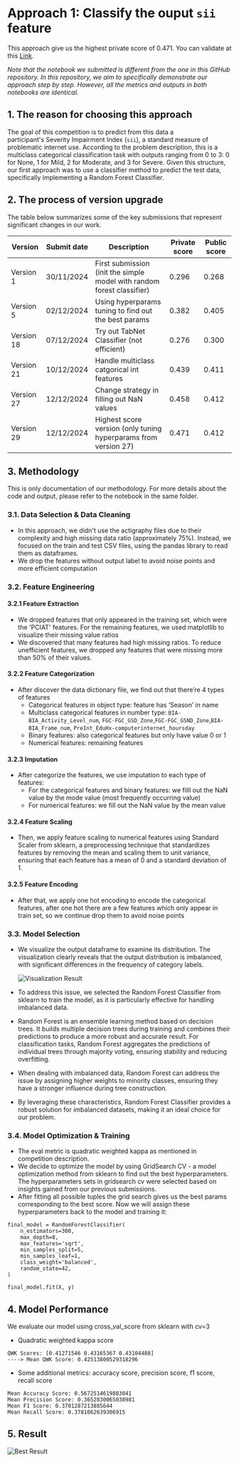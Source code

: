 # Approach 1: Classify the ouput `sii` feature

This approach give us the highest private score of 0.471. You can validate at this [Link](https://www.kaggle.com/code/nguyensytan/cmi-submit).  

*Note that the notebook we submitted is different from the one in this GitHub repository. In this repository, we aim to specifically demonstrate our approach step by step. However, all the metrics and outputs in both notebooks are identical.*

## 1. The reason for choosing this approach
The goal of this competition is to predict from this data a participant's Severity Impairment Index (`sii`), a standard measure of problematic internet use.  According to the problem description, this is a multiclass categorical classification task with outputs ranging from 0 to 3: 0 for None, 1 for Mild, 2 for Moderate, and 3 for Severe. Given this structure, our first approach was to use a classifier method to predict the test data, specifically implementing a Random Forest Classifier.

## 2. The process of version upgrade
The table below summarizes some of the key submissions that represent significant changes in our work.

| Version     | Submit date | Description | Private score | Public score |
| --------------- | -------- | --------- | --------- | ---------- |
| Version 1 | 30/11/2024 | First submission (init the simple model with random forest classifier) | 0.296 | 0.268 |
| Version 5 | 02/12/2024 | Using hyperparams tuning to find out the best params | 0.382 | 0.405 |
| Version 18 | 07/12/2024 | Try out TabNet Classifier (not efficient) | 0.276 | 0.300 |
| Version 21  |  10/12/2024 | Handle multiclass catgorical int features | 0.439 | 0.411 |
| Version 27 | 12/12/2024 | Change strategy in filling out NaN values | 0.458 | 0.412 |
| Version 29 | 12/12/2024 | Highest score version (only tuning hyperparams from version 27) | 0.471 | 0.412 |

## 3. Methodology
This is only documentation of our methodology. For more details about the code and output, please refer to the notebook in the same folder.
### 3.1. Data Selection & Data Cleaning
- In this approach, we didn't use the actigraphy files due to their complexity and high missing data ratio (approximately 75%). Instead, we focused on the train and test CSV files, using the pandas library to read them as dataframes.
- We drop the features without output label to avoid noise points and more efficient computation
### 3.2. Feature Engineering
#### 3.2.1 Feature Extraction
- We dropped features that only appeared in the training set, which were the 'PCIAT' features. For the remaining features, we used matplotlib to visualize their missing value ratios
- We discovered that many features had high missing ratios. To reduce unefficient features, we dropped any features that were missing more than 50% of their values.
#### 3.2.2 Feature Categorization
- After discover the data dictionary file, we find out that there’re 4 types of features
    - Categorical features in object type: feature has ‘Season’ in name
    - Multiclass categorical features in number type: `BIA-BIA_Activity_Level_num`, `FGC-FGC_GSD_Zone`,`FGC-FGC_GSND_Zone`,`BIA-BIA_Frame_num`, `PreInt_EduHx-computerinternet_hoursday`
    - Binary features: also categorical features but only have value 0 or 1
    - Numerical features: remaining features
#### 3.2.3 Imputation
- After categorize the features, we use imputation to each type of features:
    - For the categorical features and binary features: we filll out the NaN value by the mode value (most frequently occurring value)
    - For numerical features: we fill out the NaN value by the mean value
#### 3.2.4 Feature Scaling
- Then, we apply feature scaling to numerical features using Standard Scaler from sklearn, a preprocessing technique that standardizes features by removing the mean and scaling them to unit variance, ensuring that each feature has a mean of 0 and a standard deviation of 1.
#### 3.2.5 Feature Encoding
- After that, we apply one hot encoding to encode the categorical features, after one hot there are a few features which only appear in train set, so we continue drop them to avoid noise points
### 3.3. Model Selection
- We visualize the output dataframe to examine its distribution. The visualization clearly reveals that the output distribution is imbalanced, with significant differences in the frequency of category labels.
  
  ![Visualization Result](https://i.imgur.com/f2dQG0Q.png)

-  To address this issue, we selected the Random Forest Classifier from sklearn to train the model, as it is particularly effective for handling imbalanced data.
-  Random Forest is an ensemble learning method based on decision trees. It builds multiple decision trees during training and combines their predictions to produce a more robust and accurate result. For classification tasks, Random Forest aggregates the predictions of individual trees through majority voting, ensuring stability and reducing overfitting.
- When dealing with imbalanced data, Random Forest can address the issue by assigning higher weights to minority classes, ensuring they have a stronger influence during tree construction.
- By leveraging these characteristics, Random Forest Classifier provides a robust solution for imbalanced datasets, making it an ideal choice for our problem.
### 3.4. Model Optimization & Training
- The eval metric is quadratic weighted kappa as mentioned in competition description.
- We decide to optimize the model by using GridSearch CV - a model optimization method from sklearn to find out the best hyperparameters.  The hyperparameters sets in gridsearch cv were selected based on insights gained from our previous submissions.
- After fitting all possible tuples the grid search gives us the best params corresponding to the best score. Now we will assign these hyperparameters back to the model and training it:
```
final_model = RandomForestClassifier(
    n_estimators=300,
    max_depth=8,
    max_features='sqrt',
    min_samples_split=5,
    min_samples_leaf=1,
    class_weight='balanced',
    random_state=42,
)

final_model.fit(X, y)
```
## 4. Model Performance
We evaluate our model using cross_val_score from sklearn with cv=3
- Quadratic weighted kappa score
```
QWK Scores: [0.41271546 0.43165367 0.43104488]
----> Mean QWK Score: 0.42513800529318296
```
- Some additional metrics: accuracy score, precision score, f1 score, recall score
```
Mean Accuracy Score: 0.5672514619883041
Mean Precision Score: 0.3652830065038981
Mean F1 Score: 0.3701287213885644
Mean Recall Score: 0.3781062639306915
```
## 5. Result
![Best Result](https://i.imgur.com/hZz2Abi.png)

